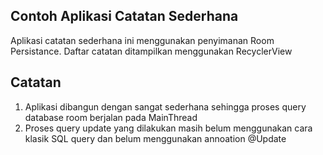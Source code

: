 ## Contoh Aplikasi Catatan Sederhana

Aplikasi catatan sederhana ini menggunakan penyimanan Room Persistance. Daftar catatan ditampilkan menggunakan RecyclerView


## Catatan

1. Aplikasi dibangun dengan sangat sederhana sehingga proses query database room berjalan pada MainThread
2. Proses query update yang dilakukan masih belum menggunakan cara klasik SQL query dan belum menggunakan annoation @Update
